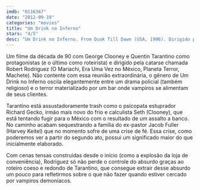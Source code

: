 ```yaml
---
imdb: "0116367"
date: "2012-09-19"
categories: "movies"
title: "Um Drink no Inferno"
stars: "4/5"
desc: "Um Drink no Inferno. From Dusk Till Dawn (USA, 1996). Dirigido por Robert Rodriguez. Escrito por Robert Kurtzman, Quentin Tarantino. Com George Clooney, Quentin Tarantino, Harvey Keitel, Juliette Lewis, Ernest Liu, Salma Hayek, Cheech Marin, Danny Trejo, Tom Savini."
---
```

Um filme da década de 90 com George Clooney e Quentin Tarantino como protagonistas (e o último como roteirista) e dirigido pela catarse chamada Robert Rodriguez (O Mariachi, Era Uma Vez no México, Planeta Terror, Machete). Não contente com essa reunião extraordinária, o gênero de Um Drink no Inferno oscila elegantemente entre um drama policial (também religioso) e o terror materializado por um bar onde vampiros se alimentam de seus clientes.

Tarantino está assustadoramente trash como o psicopata estuprador Richard Gecko, irmão mais novo do frio e calculista Seth (Clooney), que está tentando fugir para o México com o resultado de um assalto a banco. No caminho acabam sequestrando a família do ex-pastor Jacob Fuller (Harvey Keitel) que no momento sofre de uma crise de fé. Essa crise, como poderemos ver a partir do segundo ato, possui um significado maior do que inicialmente elaborado.

Com cenas tensas construídas desde o início (como a explosão da loja de conveniência), Rodriguez só não perde o controle do absurdo graças ao roteiro coeso e redondo de Tarantino, que consegue extrair desse absurdo um pouco para refletirmos sobre o que não fazer quando estiver cercado por vampiros demoníacos.

